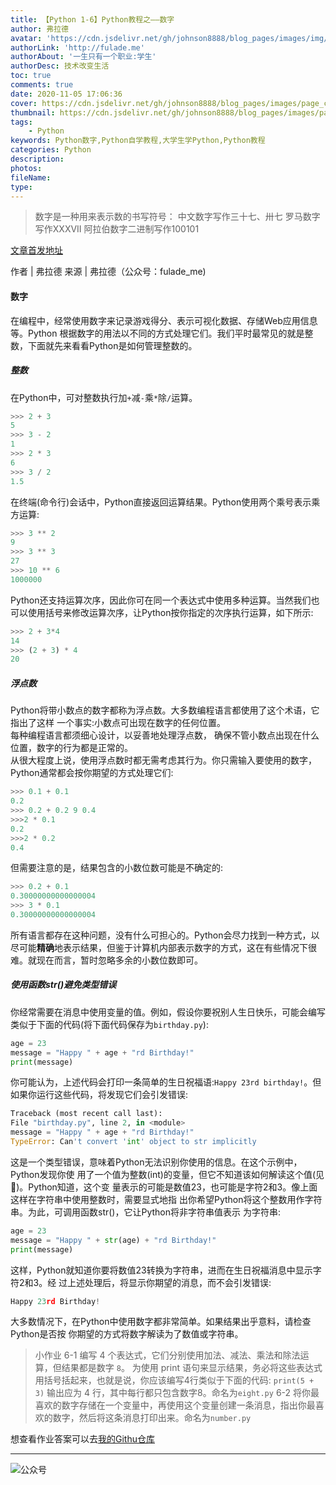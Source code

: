 ```yaml
---
title: 【Python 1-6】Python教程之——数字
author: 弗拉德
avatar: 'https://cdn.jsdelivr.net/gh/johnson8888/blog_pages/images/img/avatar.jpg'
authorLink: 'http://fulade.me'
authorAbout: '一生只有一个职业:学生'
authorDesc: 技术改变生活
toc: true
comments: true
date: 2020-11-05 17:06:36
cover: https://cdn.jsdelivr.net/gh/johnson8888/blog_pages/images/page_conver_number.jpg
thumbnail: https://cdn.jsdelivr.net/gh/johnson8888/blog_pages/images/page_conver_number.jpg
tags:
    - Python
keywords: Python数字,Python自学教程,大学生学Python,Python教程
categories: Python
description:
photos:
fileName:
type:
---
```


> 数字是一种用来表示数的书写符号：
中文数字写作三十七、卅七
罗马数字写作XXXVII
阿拉伯数字二进制写作100101

[文章首发地址](http://fulade.me/python-number-1-6.html)

作者 | 弗拉德
来源 | 弗拉德（公众号：fulade_me)

#### **数字**
在编程中，经常使用数字来记录游戏得分、表示可视化数据、存储Web应用信息等。Python 根据数字的用法以不同的方式处理它们。我们平时最常见的就是整数，下面就先来看看Python是如何管理整数的。

##### **整数**
在Python中，可对整数执行加`+`减`-`乘`*`除`/`运算。
``` Python
>>> 2 + 3 
5
>>> 3 - 2 
1
>>> 2 * 3 
6
>>> 3 / 2 
1.5
```
在终端(命令行)会话中，Python直接返回运算结果。Python使用两个乘号表示乘方运算:
``` Python
>>> 3 ** 2 
9
>>> 3 ** 3 
27
>>> 10 ** 6 
1000000
```
Python还支持运算次序，因此你可在同一个表达式中使用多种运算。当然我们也可以使用括号来修改运算次序，让Python按你指定的次序执行运算，如下所示:
``` Python
>>> 2 + 3*4
14
>>> (2 + 3) * 4 
20
```
##### **浮点数**
Python将带小数点的数字都称为浮点数。大多数编程语言都使用了这个术语，它指出了这样 一个事实:小数点可出现在数字的任何位置。  
每种编程语言都须细心设计，以妥善地处理浮点数， 确保不管小数点出现在什么位置，数字的行为都是正常的。  
从很大程度上说，使用浮点数时都无需考虑其行为。你只需输入要使用的数字，Python通常都会按你期望的方式处理它们:
``` Python 
>>> 0.1 + 0.1
0.2
>>> 0.2 + 0.2 9 0.4
>>>2 * 0.1
0.2
>>>2 * 0.2
0.4
```
但需要注意的是，结果包含的小数位数可能是不确定的:
```Python
>>> 0.2 + 0.1 
0.30000000000000004 
>>> 3 * 0.1 
0.30000000000000004
```
所有语言都存在这种问题，没有什么可担心的。Python会尽力找到一种方式，以尽可能**精确**地表示结果，但鉴于计算机内部表示数字的方式，这在有些情况下很难。就现在而言，暂时忽略多余的小数位数即可。

##### **使用函数str()避免类型错误**
你经常需要在消息中使用变量的值。例如，假设你要祝别人生日快乐，可能会编写类似于下面的代码(将下面代码保存为`birthday.py`):
``` Python
age = 23
message = "Happy " + age + "rd Birthday!"
print(message)
```
你可能认为，上述代码会打印一条简单的生日祝福语:`Happy 23rd birthday!`。但如果你运行这些代码，将发现它们会引发错误:
``` Python
Traceback (most recent call last):
File "birthday.py", line 2, in <module>
message = "Happy " + age + "rd Birthday!"
TypeError: Can't convert 'int' object to str implicitly
```
这是一个类型错误，意味着Python无法识别你使用的信息。在这个示例中，Python发现你使 用了一个值为整数(int)的变量，但它不知道该如何解读这个值(见)。Python知道，这个变 量表示的可能是数值23，也可能是字符2和3。像上面这样在字符串中使用整数时，需要显式地指 出你希望Python将这个整数用作字符串。为此，可调用函数str()，它让Python将非字符串值表示 为字符串:
``` Python
age = 23
message = "Happy " + str(age) + "rd Birthday!"
print(message)
```
这样，Python就知道你要将数值23转换为字符串，进而在生日祝福消息中显示字符2和3。经 过上述处理后，将显示你期望的消息，而不会引发错误:
``` Python
Happy 23rd Birthday!
```
大多数情况下，在Python中使用数字都非常简单。如果结果出乎意料，请检查Python是否按 你期望的方式将数字解读为了数值或字符串。
>小作业
6-1 编写 4 个表达式，它们分别使用加法、减法、乘法和除法运算，但结果都是数字 `8`。
为使用 print 语句来显示结果，务必将这些表达式用括号括起来，也就是说，你应该编写4行类似于下面的代码:
`print(5 + 3)`
输出应为 4 行，其中每行都只包含数字8。命名为`eight.py`
6-2 将你最喜欢的数字存储在一个变量中，再使用这个变量创建一条消息，指出你最喜欢的数字，然后将这条消息打印出来。命名为`number.py`

想查看作业答案可以去[我的Githu仓库](https://github.com/Johnson8888/learn_python)


***
![公众号](https://cdn.jsdelivr.net/gh/johnson8888/blog_pages/images/page_footer.jpg)